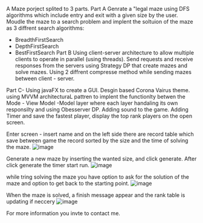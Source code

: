 A Maze porject splited to 3 parts.
Part A
Genrate a "legal maze using DFS algorithms which include entry and exit with a given size by the user.
Moudle the maze to a search problem and implent the soltuion of the maze as 3 diffrent search algorithms:
 - BreadthFirstSearch
 - DepthFirstSearch
 - BestFirstSearch
Part B
Using client-server architecture to allow multiple clients to operate in parallel (using threads).
Send requests and receive responses from the servers using Strategy DP that create mazes and solve mazes.
Using 2 diffrent compresse method while sending mazes between client - server.

Part C-
Using javaFX to create a GUI. Desgin based Corona Vairus theme.
using MVVM architecturaL pattren to implent the functionlty betwen the Mode - View Model -Model layer where 
each layer handaling its own responsilty and using Obesserver DP.
Adding sound to the game.
Adding Timer and save the fastest player, display the top rank players on the open screen.


Enter screen - insert name and on the left side there are record table which save between game the record sorted by the size and the time of solving the maze.
![image](https://user-images.githubusercontent.com/66023983/154855337-0cd08641-87ac-4a13-9042-8d91f604f77c.png)

Generate a new maze by inserting the wanted size, and click generate. After click generate the timer start run.
![image](https://user-images.githubusercontent.com/66023983/154855237-f930ca34-ec15-41f2-9f39-0d47aa2a365c.png)

while tring solving the maze you have option to ask for the solution of the maze and option to get back to the starting point.
![image](https://user-images.githubusercontent.com/66023983/154855247-8b47fcd0-104f-4890-ab2f-3423547d9b48.png)

When the maze is solved, a finish message appear and the rank table is updating if neccery
![image](https://user-images.githubusercontent.com/66023983/154855293-944ebc35-0689-4552-aa75-f8c43363086e.png)

For more information you invte to contact me.

